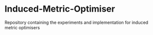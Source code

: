 # Induced-Metric-Optimiser
Repository containing the experiments and implementation for induced metric optimisers
